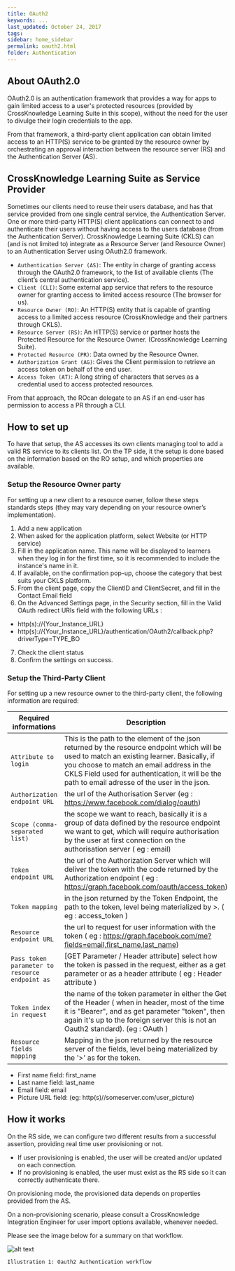```yaml
---
title: OAuth2
keywords: ...
last_updated: October 24, 2017
tags:
sidebar: home_sidebar
permalink: oauth2.html
folder: Authentication
---
```


## About OAuth2.0


OAuth2.0 is an authentication framework that provides a way for apps to gain limited access to a user's protected resources (provided by CrossKnowledge Learning Suite in this scope), without the need for the user to divulge their login credentials to the app.

From that framework, a third-party client application can obtain limited access to an HTTP(S) service to be granted by the resource owner by orchestrating an approval interaction between the resource server (RS) and the Authentication Server (AS).


## CrossKnowledge Learning Suite as Service Provider

Sometimes our clients need to reuse their users database, and has that service provided from one single central service, the Authentication Server. 
One or more third-party HTTP(S) client applications can connect to and authenticate their users without having access to the users database (from the Authentication Server). 
CrossKnowledge Learning Suite (CKLS) can (and is not limited to) integrate as a Resource Server (and Resource Owner) to an Authentication Server using OAuth2.0 framework.

* `Authentication Server (AS)`: The entity in charge of granting access through the OAuth2.0 framework, to the list of available clients (The client’s central authentication service).
* `Client (CLI)`: Some external app service that refers to the resource owner for granting access to limited access resource (The browser for us).
* `Resource Owner (RO)`: An HTTP(S) entity that is capable of granting access to a limited access resource (CrossKnowledge and their partners through CKLS).
* `Resource Server (RS)`: An HTTP(S) service or partner hosts the Protected Resource for the Resource Owner. (CrossKnowledge Learning Suite).
* `Protected Resource (PR)`: Data owned by the Resource Owner.
* `Authorization Grant (AG)`: Gives the Client permission to retrieve an access token on behalf of the end user.
* `Access Token (AT)`: A long string of characters that serves as a credential used to access protected resources.

From that approach, the ROcan delegate to an AS if an end-user has permission to access a PR through a CLI.


## How to set up

To have that setup, the AS accesses its own clients managing tool to add a valid RS service to its clients list. 
On the TP side, it the setup is done based on the information based on the RO setup, and which properties are available.

### Setup the Resource Owner party

For setting up a new client to a resource owner, follow these steps standards steps (they may vary depending on your resource owner’s implementation).
1. Add a new application
2. When asked for the application platform, select Website (or HTTP service)
3. Fill in the application name. This name will be displayed to learners when they log in for the first time, so it is recommended to include the instance's name in it.
4. If available, on the confirmation pop-up, choose the category that best suits your CKLS platform.
5. From the client page, copy the ClientID and ClientSecret, and fill in the Contact Email field
6. On the Advanced Settings page, in the Security section, fill in the Valid OAuth redirect URIs field with the following URLs :

+ http(s)://{Your_Instance_URL}
+ http(s)://{Your_Instance_URL}/authentication/OAuth2/callback.php?driverType=TYPE_BO

7.	Check the client status
8.	Confirm the settings on success.

### Setup the Third-Party Client

For setting up a new resource owner to the third-party client, the following information are required:

Required informations | Description
--- | ---
`Attribute to login` | This is the path to the element of the json returned by the resource endpoint which will be used to match an existing learner. Basically, if you choose to match an email address in the CKLS Field used for authentication, it will be the path to email adresse of the user in the json.
`Authorization endpoint URL` |the url of the Authorisation Server (eg : https://www.facebook.com/dialog/oauth)
`Scope (comma-separated list)` | the scope we want to reach, basically it is a group of data defined by the resource endpoint we want to get, which will require authorisation by the user at first connection on the authorisation server ( eg : email)
`Token endpoint URL` | the url of the Authorization Server which will deliver the token with the code returned by the Authorization endpoint ( eg : https://graph.facebook.com/oauth/access_token)
`Token mapping` | in the json returned by the Token Endpoint, the path to the token, level being materialized by >. ( eg : access_token )
`Resource endpoint URL` | the url to request for user information with the token ( eg : https://graph.facebook.com/me?fields=email,first_name,last_name)
`Pass token parameter to resource endpoint as` | [GET Parameter / Header attribute] select how the token is passed in the request, either as a get parameter or as a header attribute ( eg : Header attribute )
`Token index in request` | the name of the token parameter in either the Get of the Header ( when in header, most of the time it is "Bearer", and as get parameter "token", then again it's up to the foreign server this is not an Oauth2 standard). (eg : OAuth )
`Resource fields mapping` | Mapping in the json returned by the resource server of the fields, level being materialized by the '>' as for the token.

* First name field: first_name
* Last name field: last_name
* Email field: email
* Picture URL field: (eg: http(s)//someserver.com/user_picture)


## How it works

On the RS side, we can configure two different results from a successful assertion, providing real time user provisioning or not.
* If user provisioning is enabled, the user will be created and/or updated on each connection. 
* If no provisioning is enabled, the user must exist as the RS side so it can correctly authenticate there.

On provisioning mode, the provisioned data depends on properties provided from the AS.

On a non-provisioning scenario, please consult a CrossKnowledge Integration Engineer for user import options available, whenever needed.

Please see the image below for a summary on that workflow.

![alt text](http://developers.crossknowledge.com/images/oauth2workflow.png)

`Illustration 1: Oauth2 Authentication workflow`

